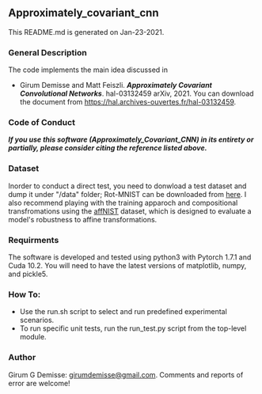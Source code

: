 ## Approximately_covariant_cnn
<p> This README.md is generated on Jan-23-2021. </p>

### General Description
The code implements the main idea discussed in 
* Girum Demisse and Matt Feiszli. ***Approximately Covariant Convolutional Networks***. hal-03132459 arXiv, 2021.
You can download the document from https://hal.archives-ouvertes.fr/hal-03132459.
  
### Code of Conduct
***If you use this software (Approximately_Covariant_CNN) in its entirety or partially, please consider citing the reference listed above.***

### Dataset
Inorder to conduct a direct test, you need to donwload a test dataset and dump it under "/data" folder; Rot-MNIST can be downloaded from [here](https://sites.google.com/a/lisa.iro.umontreal.ca/public_static_twiki/variations-on-the-mnist-digits). I also recommend playing with the training apparoch and compositional transfromations using the [affNIST](http://www.cs.toronto.edu/~tijmen/affNIST/) dataset, which is designed to evaluate a model's robustness to affine transformations.

### Requirments
The software is developed and tested using python3 with Pytorch 1.7.1 and Cuda 10.2.
You will need to have the latest versions of matplotlib, numpy, and pickle5.

### How To:
<ul> 
  <li> Use the run.sh script to select and run predefined experimental scenarios.</li>
  <li> To run specific unit tests, run the run_test.py script from the top-level module.</li>
</ul>

### Author
Girum G Demisse: <girumdemisse@gmail.com>. Comments and reports of error are welcome!
